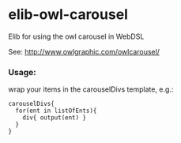 elib-owl-carousel
=================

Elib for using the owl carousel in WebDSL

See: http://www.owlgraphic.com/owlcarousel/

### Usage:

wrap your items in the carouselDivs template, e.g.:

```
carouselDivs{
  for(ent in listOfEnts){
    div{ output(ent) }
  }
}
```